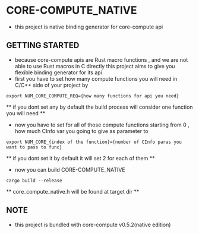 # CORE-COMPUTE_NATIVE
- this project is native binding generator for core-compute api

## GETTING STARTED
- because core-compute apis are Rust macro functions , and we are not able to use Rust macros in C directly this project aims to give you
flexible binding generator for its api
- first you have to set how many compute functions you will need in C/C++ side of your project by 
```shell
export NUM_CORE_COMPUTE_REQ={how many functions for api you need}
```
** if you dont set any by default the build process will consider one function you will need **

- now you have to set for all of those compute functions starting from 0 , how much CInfo var you going to give as parameter to 
```shell
export NUM_CORE_{index of the function}={number of CInfo paras you want to pass to func}
```
** if you dont set it by default it will set 2 for each of them **

- now you can build CORE-COMPUTE_NATIVE
```shell 
cargo build --release
```

** core_compute_native.h will be found at target dir **


## NOTE 
- this project is bundled with core-compute v0.5.2(native edition) 
